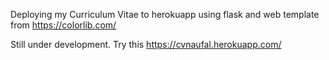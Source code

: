 Deploying my Curriculum Vitae to herokuapp using flask and web template from https://colorlib.com/

Still under development. Try this https://cvnaufal.herokuapp.com/

